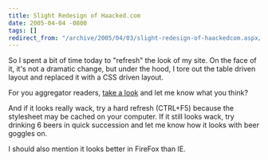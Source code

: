 ```yaml
---
title: Slight Redesign of Haacked.com
date: 2005-04-04 -0800
tags: []
redirect_from: "/archive/2005/04/03/slight-redesign-of-haackedcom.aspx/"
---
```


So I spent a bit of time today to "refresh" the look of my site. On the
face of it, it's not a dramatic change, but under the hood, I tore out
the table driven layout and replaced it with a CSS driven layout.

For you aggregator readers, [take a look](https://haacked.com/) and let
me know what you think?

And if it looks really wack, try a hard refresh (CTRL+F5) because the
stylesheet may be cached on your computer. If it still looks wack, try
drinking 6 beers in quick succession and let me know how it looks with
beer goggles on.

I should also mention it looks better in FireFox than IE.

